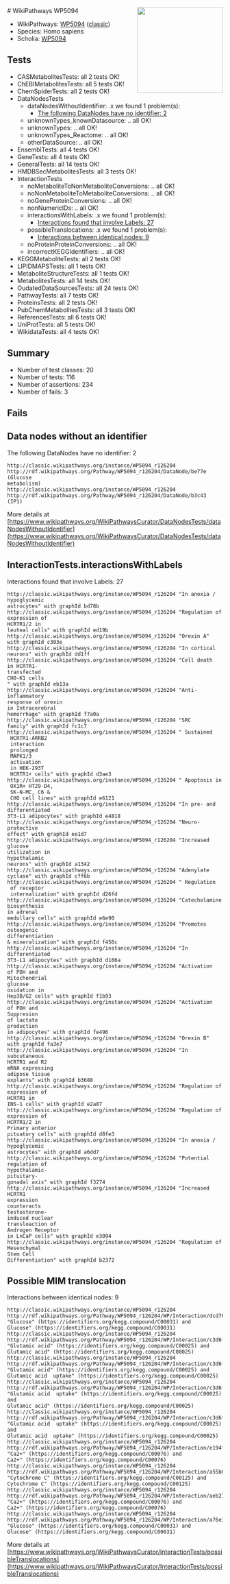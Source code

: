<img style="float: right; width: 200px" src="https://upload.wikimedia.org/wikipedia/commons/thumb/8/83/Wplogo_with_text_500.png/640px-Wplogo_with_text_500.png" />
# WikiPathways WP5094

* WikiPathways: [WP5094](https://wikipathways.org/pathways/WP5094) ([classic](https://classic.wikipathways.org/instance/WP5094))
* Species: Homo sapiens
* Scholia: [WP5094](https://scholia.toolforge.org/wikipathways/WP5094)
## Tests
* CASMetabolitesTests: all 2 tests OK!
* ChEBIMetabolitesTests: all 5 tests OK!
* ChemSpiderTests: all 2 tests OK!
* DataNodesTests
    * dataNodesWithoutIdentifier: .x we found 1 problem(s):
        * [The following DataNodes have no identifier: 2](#d2d32fa1)
    * unknownTypes_knownDatasource: .. all OK!
    * unknownTypes: .. all OK!
    * unknownTypes_Reactome: .. all OK!
    * otherDataSource: .. all OK!
* EnsemblTests: all 4 tests OK!
* GeneTests: all 4 tests OK!
* GeneralTests: all 14 tests OK!
* HMDBSecMetabolitesTests: all 3 tests OK!
* InteractionTests
    * noMetaboliteToNonMetaboliteConversions: .. all OK!
    * noNonMetaboliteToMetaboliteConversions: .. all OK!
    * noGeneProteinConversions: .. all OK!
    * nonNumericIDs: .. all OK!
    * interactionsWithLabels: .x we found 1 problem(s):
        * [Interactions found that involve Labels: 27](#fe97a8de)
    * possibleTranslocations: .x we found 1 problem(s):
        * [Interactions between identical nodes: 9](#1c11820e)
    * noProteinProteinConversions: .. all OK!
    * incorrectKEGGIdentifiers: .. all OK!
* KEGGMetaboliteTests: all 2 tests OK!
* LIPIDMAPSTests: all 1 tests OK!
* MetaboliteStructureTests: all 1 tests OK!
* MetabolitesTests: all 14 tests OK!
* OudatedDataSourcesTests: all 24 tests OK!
* PathwayTests: all 7 tests OK!
* ProteinsTests: all 2 tests OK!
* PubChemMetabolitesTests: all 3 tests OK!
* ReferencesTests: all 6 tests OK!
* UniProtTests: all 5 tests OK!
* WikidataTests: all 4 tests OK!


## Summary

* Number of test classes: 20
* Number of tests: 116
* Number of assertions: 234
* Number of fails: 3

## Fails

<a name="d2d32fa1" />

## Data nodes without an identifier

The following DataNodes have no identifier: 2
```
http://classic.wikipathways.org/instance/WP5094_r126204 http://rdf.wikipathways.org/Pathway/WP5094_r126204/DataNode/be77e (Glucose
metabolism)
http://classic.wikipathways.org/instance/WP5094_r126204 http://rdf.wikipathways.org/Pathway/WP5094_r126204/DataNode/b3c43 (IP1)
```

More details at [https://www.wikipathways.org/WikiPathwaysCurator/DataNodesTests/dataNodesWithoutIdentifier](https://www.wikipathways.org/WikiPathwaysCurator/DataNodesTests/dataNodesWithoutIdentifier)

<a name="fe97a8de" />

## InteractionTests.interactionsWithLabels

Interactions found that involve Labels: 27
```
http://classic.wikipathways.org/instance/WP5094_r126204 "In anoxia /
hypoglycemic
astrocytes" with graphId bd78b
http://classic.wikipathways.org/instance/WP5094_r126204 "Regulation of
expression of
HCRTR1/2 in
leuteal cells" with graphId ed19b
http://classic.wikipathways.org/instance/WP5094_r126204 "Orexin A" with graphId c303e
http://classic.wikipathways.org/instance/WP5094_r126204 "In cortical
neurons" with graphId dd1ff
http://classic.wikipathways.org/instance/WP5094_r126204 "Cell death
in HCRTR1-
transfected
CHO-K1 cells
" with graphId eb13a
http://classic.wikipathways.org/instance/WP5094_r126204 "Anti-inflammatory
response of orexin
in Intracerebral
hemorrhage" with graphId f7a0a
http://classic.wikipathways.org/instance/WP5094_r126204 "SRC 
family" with graphId fc1c7
http://classic.wikipathways.org/instance/WP5094_r126204 " Sustained 
 HCRTR1-ARRB2
 interaction 
 prolonged
 MAPK1/3
 activation
 in HEK-293T
 HCRTR1+ cells" with graphId d3ae3
http://classic.wikipathways.org/instance/WP5094_r126204 " Apoptosis in
 OX1R+ HT29-D4, 
 SK-N-MC, C6 &
 CHO cell lines" with graphId e6121
http://classic.wikipathways.org/instance/WP5094_r126204 "In pre- and
differentiated 
3T3-L1 adipocytes" with graphId e4818
http://classic.wikipathways.org/instance/WP5094_r126204 "Neuro-
protective
effect" with graphId ee1d7
http://classic.wikipathways.org/instance/WP5094_r126204 "Increased
glucose
utilization in
hypothalamic
neurons" with graphId a1342
http://classic.wikipathways.org/instance/WP5094_r126204 "Adenylate
cyclase" with graphId cff6b
http://classic.wikipathways.org/instance/WP5094_r126204 " Regulation
 of receptor
 internalization" with graphId d26fd
http://classic.wikipathways.org/instance/WP5094_r126204 "Catecholamine
biosynthesis
in adrenal
medullary cells" with graphId e6e90
http://classic.wikipathways.org/instance/WP5094_r126204 "Promotes
osteogenic
differentiation
& mineralization" with graphId f456c
http://classic.wikipathways.org/instance/WP5094_r126204 "In differentiated 
3T3-L1 adipocytes" with graphId d166a
http://classic.wikipathways.org/instance/WP5094_r126204 "Activation
of PDH and
Mitochondrial
glucose
oxidation in
Hep3B/G2 cells" with graphId f1b93
http://classic.wikipathways.org/instance/WP5094_r126204 "Activation
of PDH and 
Suppresion
of lactate 
production
in adipocytes" with graphId fe496
http://classic.wikipathways.org/instance/WP5094_r126204 "Orexin B" with graphId fa3e7
http://classic.wikipathways.org/instance/WP5094_r126204 "In subcutaneous
HCRTR1 and R2
mRNA expressing
adipose tissue
explants" with graphId b3688
http://classic.wikipathways.org/instance/WP5094_r126204 "Regulation of
expression of
HCRTR1 in
INS-1 cells" with graphId e2a87
http://classic.wikipathways.org/instance/WP5094_r126204 "Regulation of
expression of
HCRTR1/2 in
Primary anterior
pituatory cells" with graphId d8fe3
http://classic.wikipathways.org/instance/WP5094_r126204 "In anoxia /
hypoglycemic
astrocytes" with graphId a6dd7
http://classic.wikipathways.org/instance/WP5094_r126204 "Potential
regulation of
hypothalamic-
pituitary-
gonadal axis" with graphId f3274
http://classic.wikipathways.org/instance/WP5094_r126204 "Increased HCRTR1
expression 
counteracts
testosterone-
induced nuclear
transloaction of
Androgen Receptor
in LnCaP cells" with graphId e3094
http://classic.wikipathways.org/instance/WP5094_r126204 "Regulation of
Mesenchymal
Stem Cell
Differentiation" with graphId b2372
```

<a name="1c11820e" />

## Possible MIM translocation

Interactions between identical nodes: 9
```
http://classic.wikipathways.org/instance/WP5094_r126204 http://rdf.wikipathways.org/Pathway/WP5094_r126204/WP/Interaction/dcd76 "Glucose" (https://identifiers.org/kegg.compound/C00031) and 
Glucose" (https://identifiers.org/kegg.compound/C00031)
http://classic.wikipathways.org/instance/WP5094_r126204 http://rdf.wikipathways.org/Pathway/WP5094_r126204/WP/Interaction/c3d6f "Glutamic acid" (https://identifiers.org/kegg.compound/C00025) and 
Glutamic acid" (https://identifiers.org/kegg.compound/C00025)
http://classic.wikipathways.org/instance/WP5094_r126204 http://rdf.wikipathways.org/Pathway/WP5094_r126204/WP/Interaction/c3d6f "Glutamic acid" (https://identifiers.org/kegg.compound/C00025) and 
Glutamic acid  uptake" (https://identifiers.org/kegg.compound/C00025)
http://classic.wikipathways.org/instance/WP5094_r126204 http://rdf.wikipathways.org/Pathway/WP5094_r126204/WP/Interaction/c3d6f "Glutamic acid  uptake" (https://identifiers.org/kegg.compound/C00025) and 
Glutamic acid" (https://identifiers.org/kegg.compound/C00025)
http://classic.wikipathways.org/instance/WP5094_r126204 http://rdf.wikipathways.org/Pathway/WP5094_r126204/WP/Interaction/c3d6f "Glutamic acid  uptake" (https://identifiers.org/kegg.compound/C00025) and 
Glutamic acid  uptake" (https://identifiers.org/kegg.compound/C00025)
http://classic.wikipathways.org/instance/WP5094_r126204 http://rdf.wikipathways.org/Pathway/WP5094_r126204/WP/Interaction/e194f "Ca2+" (https://identifiers.org/kegg.compound/C00076) and 
Ca2+" (https://identifiers.org/kegg.compound/C00076)
http://classic.wikipathways.org/instance/WP5094_r126204 http://rdf.wikipathways.org/Pathway/WP5094_r126204/WP/Interaction/a55b0 "Cytochrome C" (https://identifiers.org/kegg.compound/C00125) and 
Cytochrome C" (https://identifiers.org/kegg.compound/C00125)
http://classic.wikipathways.org/instance/WP5094_r126204 http://rdf.wikipathways.org/Pathway/WP5094_r126204/WP/Interaction/aeb21 "Ca2+" (https://identifiers.org/kegg.compound/C00076) and 
Ca2+" (https://identifiers.org/kegg.compound/C00076)
http://classic.wikipathways.org/instance/WP5094_r126204 http://rdf.wikipathways.org/Pathway/WP5094_r126204/WP/Interaction/a76e3 "Glucose" (https://identifiers.org/kegg.compound/C00031) and 
Glucose" (https://identifiers.org/kegg.compound/C00031)
```

More details at [https://www.wikipathways.org/WikiPathwaysCurator/InteractionTests/possibleTranslocations](https://www.wikipathways.org/WikiPathwaysCurator/InteractionTests/possibleTranslocations)

